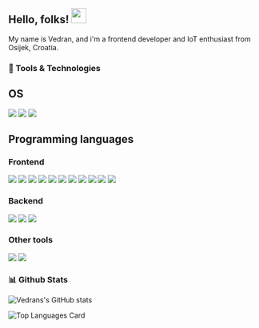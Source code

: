 ##  Hello, folks! <img src="https://raw.githubusercontent.com/MartinHeinz/MartinHeinz/master/wave.gif" width="30px">
My name is Vedran, and i'm a frontend developer and IoT enthusiast from Osijek, Croatia.

### :wrench: Tools & Technologies
## OS
![](https://img.shields.io/badge/-Manjaro-35BF5C?logo=manjaro&logoColor=white&style=flat)
![](https://img.shields.io/badge/-Windows%2010-0078D6?logo=windows&logoColor=white&style=flat)
![](https://img.shields.io/badge/-Raspberry%20Pi-A22846?logo=raspberry-pi&logoColor=white&style=flat)

## Programming languages
### Frontend
![](https://img.shields.io/badge/-HTML5-E34F26?logo=html5&logoColor=white&style=flat)
![](https://img.shields.io/badge/-CSS3-1572B6?logo=css3&logoColor=white&style=flat)
![](https://img.shields.io/badge/-SASS-CC6699?logo=sass&logoColor=white&style=flat)
![](https://img.shields.io/badge/-Javascript-F7DF1E?logo=javascript&logoColor=black&style=flat)
![](https://img.shields.io/badge/-Typescript-3178C6?logo=typescript&logoColor=white&style=flat)
![](https://img.shields.io/badge/-Webpack-8DD6F9?logo=webpack&logoColor=white&style=flat)
![](https://img.shields.io/badge/-Vue-34FC08D?logo=vue.js&logoColor=white&style=flat)
![](https://img.shields.io/badge/-Nuxt.js-00C58E?logo=nuxt.js&logoColor=white&style=flat)
![](https://img.shields.io/badge/-ReactJs-61DAFB?logo=react&logoColor=white&style=flat)
![](https://img.shields.io/badge/-Gatsby-663399?logo=gatsby&logoColor=white&style=flat)
![](https://img.shields.io/badge/-GraphQL-E10098?logo=graphql&logoColor=white&style=flat)


### Backend
![](https://img.shields.io/badge/-C%20Language-3949ab?logo=c&logoColor=white&style=flat)
![](https://img.shields.io/badge/-Python-3776AB?logo=python&logoColor=white&style=flat)
![](https://img.shields.io/badge/-Arduino-00979D?logo=arduino&logoColor=white&style=flat)

### Other tools
![](https://img.shields.io/badge/-Netlify-00C7B7?logo=netlify&logoColor=white&style=flat)
![](https://img.shields.io/badge/-AWS-232F3E?logo=amazon-aws&logoColor=white&style=flat)

### :bar_chart: Github Stats
![Vedrans's GitHub stats](https://github-readme-stats.vercel.app/api?username=vbrodar&show_icons=true&theme=dracula)

![Top Languages Card](https://github-readme-stats.vercel.app/api/top-langs/?username=vbrodar&show_icons=true&theme=dracula)

